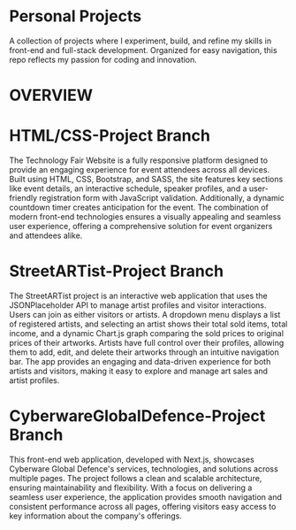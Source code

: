 # Personal Projects
A collection of projects where I experiment, build, and refine my skills in front-end and full-stack development. Organized for easy navigation, this repo reflects my passion for coding and innovation.


# OVERVIEW
# HTML/CSS-Project Branch
The Technology Fair Website is a fully responsive platform designed to provide an engaging experience for event attendees across all devices. Built using HTML, CSS, Bootstrap, and SASS, the site features key sections like event details, an interactive schedule, speaker profiles, and a user-friendly registration form with JavaScript validation. Additionally, a dynamic countdown timer creates anticipation for the event. The combination of modern front-end technologies ensures a visually appealing and seamless user experience, offering a comprehensive solution for event organizers and attendees alike.

# StreetARTist-Project Branch
The StreetARTist project is an interactive web application that uses the JSONPlaceholder API to manage artist profiles and visitor interactions. Users can join as either visitors or artists. A dropdown menu displays a list of registered artists, and selecting an artist shows their total sold items, total income, and a dynamic Chart.js graph comparing the sold prices to original prices of their artworks. Artists have full control over their profiles, allowing them to add, edit, and delete their artworks through an intuitive navigation bar. The app provides an engaging and data-driven experience for both artists and visitors, making it easy to explore and manage art sales and artist profiles.

# CyberwareGlobalDefence-Project Branch
This front-end web application, developed with Next.js, showcases Cyberware Global Defence's services, technologies, and solutions across multiple pages. The project follows a clean and scalable architecture, ensuring maintainability and flexibility. With a focus on delivering a seamless user experience, the application provides smooth navigation and consistent performance across all pages, offering visitors easy access to key information about the company's offerings.
